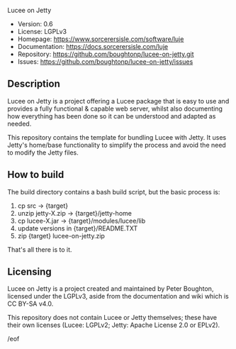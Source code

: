 Lucee on Jetty

* Version:       0.6
* License:       LGPLv3
* Homepage:      https://www.sorcerersisle.com/software/luje
* Documentation: https://docs.sorcerersisle.com/luje
* Repository:    https://github.com/boughtonp/lucee-on-jetty.git
* Issues:        https://github.com/boughtonp/lucee-on-jetty/issues


Description
-----------

Lucee on Jetty is a project offering a Lucee package that is easy to use and
provides a fully functional & capable web server, whilst also documenting how
everything has been done so it can be understood and adapted as needed.

This repository contains the template for bundling Lucee with Jetty. It uses
Jetty's home/base functionality to simplify the process and avoid the need to
modify the Jetty files.


How to build
------------

The build directory contains a bash build script, but the basic process is:

  1. cp src -> {target}
  2. unzip jetty-X.zip -> {target}/jetty-home
  3. cp lucee-X.jar -> {target}/modules/lucee/lib
  4. update versions in {target}/README.TXT
  5. zip {target} lucee-on-jetty.zip

That's all there is to it.


Licensing
---------

Lucee on Jetty is a project created and maintained by Peter Boughton, licensed
under the LGPLv3, aside from the documentation and wiki which is CC BY-SA v4.0.

This repository does not contain Lucee or Jetty themselves; these have their
own licenses (Lucee: LGPLv2; Jetty: Apache License 2.0 or EPLv2).


/eof
